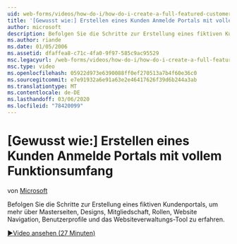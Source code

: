 ```yaml
---
uid: web-forms/videos/how-do-i/how-do-i-create-a-full-featured-customer-login-portal
title: '[Gewusst wie:] Erstellen eines Kunden Anmelde Portals mit vollem Funktionsumfang | Microsoft-Dokumentation'
author: microsoft
description: Befolgen Sie die Schritte zur Erstellung eines fiktiven Kundenportals, um mehr über Masterseiten, Designs, Mitgliedschaft, Rollen, Website Navigation, Benutzerprofile und...
ms.author: riande
ms.date: 01/05/2006
ms.assetid: dfaffea8-c71c-4fa0-9f97-585c9ac95529
msc.legacyurl: /web-forms/videos/how-do-i/how-do-i-create-a-full-featured-customer-login-portal
msc.type: video
ms.openlocfilehash: 05922d973e6390088ff0ef270513a7b4f60e36c0
ms.sourcegitcommit: e7e91932a6e91a63e2e46417626f39d6b244a3ab
ms.translationtype: MT
ms.contentlocale: de-DE
ms.lasthandoff: 03/06/2020
ms.locfileid: "78420099"
---
```

# <a name="how-do-i-create-a-full-featured-customer-login-portal"></a>[Gewusst wie:] Erstellen eines Kunden Anmelde Portals mit vollem Funktionsumfang

von [Microsoft](https://github.com/microsoft)

Befolgen Sie die Schritte zur Erstellung eines fiktiven Kundenportals, um mehr über Masterseiten, Designs, Mitgliedschaft, Rollen, Website Navigation, Benutzerprofile und das Websiteverwaltungs-Tool zu erfahren.

[&#9654;Video ansehen (27 Minuten)](https://channel9.msdn.com/Blogs/ASP-NET-Site-Videos/how-do-i-create-a-full-featured-customer-login-portal)

